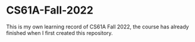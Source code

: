 # CS61A-Fall-2022
This is my own learning record of CS61A Fall 2022, the course has already finished when I first created this repository.
